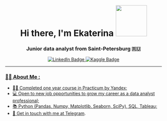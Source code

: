 <h1 align="center">Hi there, I'm Ekaterina</a>  
 <img src="https://media.giphy.com/media/Qp8JVw4n37No6spF3s/giphy.gif" width="100"/>
<h3 align="center"> Junior data analyst from Saint-Petersburg 🇷🇺</h3>


<div id="badges", align="center">
 <a href="https://www.linkedin.com/in/vasileva-ek/">
  <img src="https://img.shields.io/badge/LinkedIn-blue?style=for-the-badge&logo=linkedin&logoColor=white" alt="LinkedIn Badge"/>
</a>
 <a href="https://www.kaggle.com/katerinvas/">
  <img src="https://img.shields.io/badge/Kaggle-035a7d?style=for-the-badge&logo=kaggle&logoColor=white" alt="Kaggle Badge"/>
<div id="badges", align="center">
<img src="https://komarev.com/ghpvc/?username=ekaterinavasil&style=flat-square&color=blue" alt=""/>
</div>
</div>

----
### :woman_technologist: About Me :
 
- :woman_student: Completed one year course in Practicum by Yandex;
- :computer: Open to new job opportunities to grow my career as a data analyst professional;
- :books: Python (Pandas, Numpy, Matplotlib. Seaborn, SciPy), SQL, Tableau;
- :speech_balloon: Get in touch with me at [Telegram](https://t.me/katachai).
